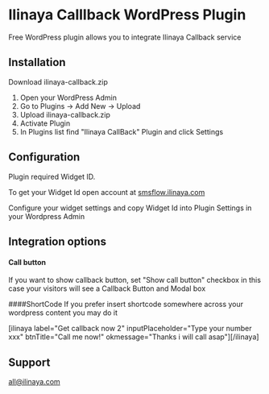 # Ilinaya Calllback WordPress Plugin

Free WordPress plugin allows you to integrate Ilinaya Callback service

## Installation

Download ilinaya-callback.zip

1) Open your WordPress Admin 
2) Go to Plugins -> Add New -> Upload
3) Upload ilinaya-callback.zip
4) Activate Plugin
5) In Plugins list find "Ilinaya CallBack" Plugin and click Settings


## Configuration

Plugin required Widget ID. 

To get your Widget Id open account at [smsflow.ilinaya.com](https://smsflow.ilinaya.com/) 

Configure your widget settings and copy Widget Id into Plugin Settings in your Wordpress Admin

## Integration options

#### Call button
If you want to show callback button, set "Show call button" checkbox
in this case your visitors will see a Callback Button and Modal box

####ShortCode
If you prefer insert shortcode somewhere across your wordpress content you may do it

[ilinaya label="Get callback now 2" inputPlaceholder="Type your number xxx" btnTitle="Call me now!" okmessage="Thanks i will call asap"][/ilinaya]



## Support
all@ilinaya.com
